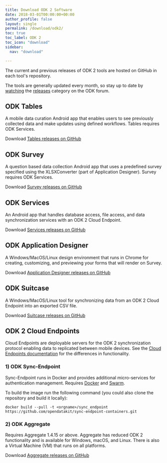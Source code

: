 ```yaml
---
title: Download ODK 2 Software
date: 2018-03-01T00:00:00+00:00
author_profile: false
layout: single
permalink: /download/odk2/
toc: true
toc_label: ODK 2
toc_icon: "download"
sidebar:
  nav: "download"

---
```


The current and previous releases of ODK 2 tools are hosted on GitHub in each tool's repository. 

The tools are generally updated every month, so stay up to date by [watching](https://forum.opendatakit.org/t/9066) the [releases](https://forum.opendatakit.org/c/releases) category on the ODK forum.

## ODK Tables
A mobile data curation Android app that enables users to see previously collected data and make updates using defined workflows. Tables requires ODK Services.

Download [Tables releases on GitHub](https://github.com/opendatakit/tables/releases)

## ODK Survey
A question based data collection Android app that uses a predefined survey specified using the XLSXConverter (part of Application Designer). Survey requires ODK Services.

Download [Survey releases on GitHub](https://github.com/opendatakit/survey/releases)

## ODK Services
An Android app that handles database access, file access, and data synchronization services with an ODK 2 Cloud Endpoint. 

Download [Services releases on GitHub](https://github.com/opendatakit/services/releases)

## ODK Application Designer
A  Windows/MacOS/Linux design environment that runs in Chrome for creating, customizing, and previewing your forms that will render on Survey. 

Download [Application Designer releases on GitHub](https://github.com/opendatakit/app-designer/releases)

## ODK Suitcase
A Windows/MacOS/Linux tool for synchronizing data from an ODK 2 Cloud Endpoint into an exported CSV file.

Download [Suitcase releases on GitHub](https://github.com/opendatakit/suitcase/releases)

## ODK 2 Cloud Endpoints
Cloud Endpoints are deployable servers for the ODK 2 synchronization protocol enabling data to replicated between mobile devices. See the [Cloud Endpoints documentation](https://docs.opendatakit.org/odk2/cloud-endpoints-intro/) for the differences in functionality.

### 1) ODK Sync-Endpoint
Sync-Endpoint runs in Docker and provides additional micro-services for authentication management. Requires [Docker](https://docs.docker.com/install/) and [Swarm](https://docs.docker.com/engine/swarm/swarm-tutorial/create-swarm/).

To build the image run the following command (you could also clone the repository and build it locally): 
```
docker build --pull -t <orgname>/sync_endpoint https://github.com/opendatakit/sync-endpoint-containers.git
```
### 2) ODK Aggregate
Requires Aggregate 1.4.15 or above. Aggregate has reduced ODK 2 functionality and is available for Windows, macOS, and Linux. There is also a Virtual Machine (VM) that runs on all platforms. 

Download [Aggregate releases on GitHub](https://github.com/opendatakit/aggregate/releases)
